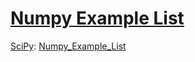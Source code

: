 # [Numpy Example List](https://scipy.github.io/old-wiki/pages/Numpy_Example_List.html)

[SciPy](https://scipy.github.io/old-wiki/pages/AllPages.html): [Numpy_Example_List](https://scipy.github.io/old-wiki/pages/Numpy_Example_List4dbc.html?action=fullsearch&context=180&value=linkto%3A%22Numpy_Example_List%22 "Click to do a full-text search for this title")
